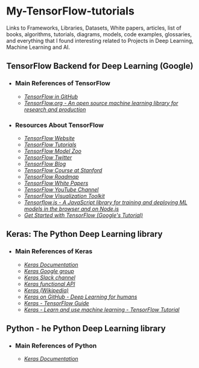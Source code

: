 # My-TensorFlow-tutorials


Links to Frameworks, Libraries,  Datasets, White papers, articles, list of books, algorithms, tutorials, diagrams, models, code examples, glossaries, and everything that I found interesting related to Projects in Deep Learning, Machine Learning and AI.

## TensorFlow Backend for Deep Learning (Google)

- ### Main References of TensorFlow

   - [*TensorFlow in GitHub*](<https://github.com/tensorflow/tensorflow>)
   - [*TensorFlow.org - An open source machine learning library for research and production*](https://www.tensorflow.org/)

- ### Resources About TensorFlow

   - [*TensorFlow Website*](https://www.tensorflow.org/)
   - [*TensorFlow Tutorials*](https://www.tensorflow.org/tutorials/)
   - [*TensorFlow Model Zoo*](https://github.com/tensorflow/models)
   - [*TensorFlow Twitter*](https://twitter.com/tensorflow)
   - [*TensorFlow Blog*](https://medium.com/tensorflow)
   - [*TensorFlow Course at Stanford*](https://web.stanford.edu/class/cs20si)
   - [*TensorFlow Roadmap*](https://www.tensorflow.org/community/roadmap)
   - [*TensorFlow White Papers*](https://www.tensorflow.org/about/bib)
   - [*TensorFlow YouTube Channel*](https://www.youtube.com/channel/UC0rqucBdTuFTjJiefW5t-IQ)
   - [*TensorFlow Visualization Toolkit*](https://github.com/tensorflow/tensorboard)   
   - [*Tensorflow.js - A JavaScript library for training and deploying ML models in the browser and on Node.js*](https://js.tensorflow.org/)
   - [*Get Started with TensorFlow (Google's Tutorial)*](https://www.tensorflow.org/tutorials)
    

## Keras: The Python Deep Learning library

- ### Main References of Keras

  - [*Keras Documentation*](https://keras.io/)  
  - [*Keras Google group*](https://groups.google.com/forum/#!forum/keras-users)
  - [*Keras Slack channel*](https://kerasteam.slack.com/)  
  - [*Keras functional API*](https://keras.io/getting-started/functional-api-guide/)
  - [*Keras (Wikipedia)*](https://en.wikipedia.org/wiki/Keras)
  - [*Keras on GitHub - Deep Learning for humans*](https://github.com/keras-team)
  - [*Keras - TensorFlow Guide*](https://www.tensorflow.org/guide/keras)
  - [*Keras - Learn and use machine learning - TensorFlow Tutorial*](https://www.tensorflow.org/tutorials/keras)
    
  
## Python - he Python Deep Learning library

- ### Main References of Python

  - [*Keras Documentation*](https://keras.io/)  
  
  

  
